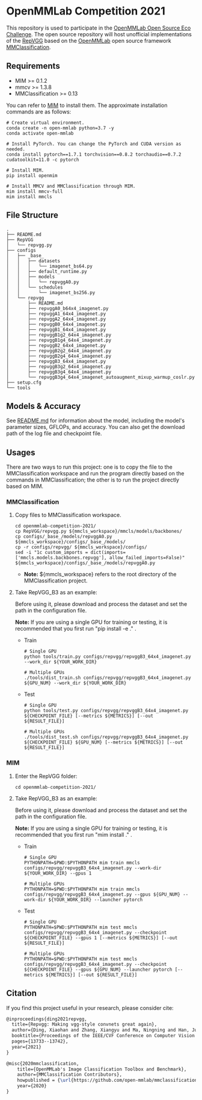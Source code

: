 # OpenMMLab Competition 2021

This repository is used to participate in the [OpenMMLab Open Source Eco Challenge](https://openmmlab.com/competitions/algorithm-2021). The open source repository will host unofficial implementations of the [RepVGG](https://arxiv.org/abs/2101.03697) based on the [OpenMMLab](https://openmmlab.com/) open source framework [MMClassification](https://github.com/open-mmlab/mmclassification).

## Requirements

- MIM >= 0.1.2
- mmcv >= 1.3.8
- MMClassification >= 0.13

You can refer to [MIM](https://github.com/open-mmlab/mim) to install them. The approximate installation commands are as follows:

```shell
# Create virtual environment.
conda create -n open-mmlab python=3.7 -y
conda activate open-mmlab

# Install PyTorch. You can change the PyTorch and CUDA version as needed.
conda install pytorch==1.7.1 torchvision==0.8.2 torchaudio==0.7.2 cudatoolkit=11.0 -c pytorch

# Install MIM.
pip install openmim

# Install MMCV and MMClassification through MIM.
mim install mmcv-full
mim install mmcls
```

## File Structure

```shell
.
├── README.md
├── RepVGG
│   └── repvgg.py
├── configs
│   ├── _base_
│   │   ├── datasets
│   │   │   └── imagenet_bs64.py
│   │   ├── default_runtime.py
│   │   ├── models
│   │   │   └── repvggA0.py
│   │   └── schedules
│   │       └── imagenet_bs256.py
│   └── repvgg
│       ├── README.md
│       ├── repvggA0_b64x4_imagenet.py
│       ├── repvggA1_64x4_imagenet.py
│       ├── repvggA2_64x4_imagenet.py
│       ├── repvggB0_64x4_imagenet.py
│       ├── repvggB1_64x4_imagenet.py
│       ├── repvggB1g2_64x4_imagenet.py
│       ├── repvggB1g4_64x4_imagenet.py
│       ├── repvggB2_64x4_imagenet.py
│       ├── repvggB2g2_64x4_imagenet.py
│       ├── repvggB2g4_64x4_imagenet.py
│       ├── repvggB3_64x4_imagenet.py
│       ├── repvggB3g2_64x4_imagenet.py
│       ├── repvggB3g4_64x4_imagenet.py
│       └── repvggB3g4_64x4_imagenet_autoaugment_mixup_warmup_coslr.py
├── setup.cfg
└── tools
```

## Models & Accuracy

See [README.md](configs/repvgg/README.md) for information about the model, including the model's parameter sizes, GFLOPs, and accuracy. You can also get the download path of the log file and checkpoint file.

## Usages

There are two ways to run this project: one is to copy the file to the MMClassification workspace and run the program directly based on the commands in MMClassification; the other is to run the project directly based on MIM.

### MMClassification

1. Copy files to MMClassification workspace.

   ```shell
   cd openmmlab-competition-2021/
   cp RepVGG/repvgg.py ${mmcls_workspace}/mmcls/models/backbones/
   cp configs/_base_/models/repvggA0.py ${mmcls_workspace}/configs/_base_/models/
   cp -r configs/repvgg/ ${mmcls_workspace}/configs/
   sed -i "1c custom_imports = dict(imports=['mmcls.models.backbones.repvgg'], allow_failed_imports=False)" ${mmcls_workspace}/configs/_base_/models/repvggA0.py
   ```

   - **Note:**  ${mmcls_workspace} refers to the root directory of the MMClassification project.

2. Take RepVGG_B3 as an example:

   Before using it, please download and process the dataset and set the path in the configuration file.

   **Note:** If you are using a single GPU for training or testing, it is recommended that you first run "pip install -e ." .

   - Train

     ```shell
     # Single GPU
     python tools/train.py configs/repvgg/repvggB3_64x4_imagenet.py --work_dir ${YOUR_WORK_DIR}

     # Multiple GPUs
     ./tools/dist_train.sh configs/repvgg/repvggB3_64x4_imagenet.py ${GPU_NUM} --work_dir ${YOUR_WORK_DIR}
     ```

   - Test

     ```shell
     # Single GPU
     python tools/test.py configs/repvgg/repvggB3_64x4_imagenet.py ${CHECKPOINT_FILE} [--metrics ${METRICS}] [--out ${RESULT_FILE}]

     # Multiple GPUs
     ./tools/dist_test.sh configs/repvgg/repvggB3_64x4_imagenet.py ${CHECKPOINT_FILE} ${GPU_NUM} [--metrics ${METRICS}] [--out ${RESULT_FILE}]
     ```

### MIM

1. Enter the RepVGG folder:

   ```shell
   cd openmmlab-competition-2021/
   ```

2. Take RepVGG_B3 as an example:

   Before using it, please download and process the dataset and set the path in the configuration file.

   **Note:** If you are using a single GPU for training or testing, it is recommended that you first run "mim install ." .

   - Train

     ```shell
     # Single GPU
     PYTHONPATH=$PWD:$PYTHONPATH mim train mmcls configs/repvgg/repvggB3_64x4_imagenet.py --work-dir ${YOUR_WORK_DIR} --gpus 1

     # Multiple GPUs
     PYTHONPATH=$PWD:$PYTHONPATH mim train mmcls configs/repvgg/repvggB3_64x4_imagenet.py --gpus ${GPU_NUM} --work-dir ${YOUR_WORK_DIR} --launcher pytorch
     ```

   - Test

     ```shell
     # Single GPU
     PYTHONPATH=$PWD:$PYTHONPATH mim test mmcls configs/repvgg/repvggB3_64x4_imagenet.py --checkpoint ${CHECKPOINT_FILE} --gpus 1 [--metrics ${METRICS}] [--out ${RESULT_FILE}]

     # Multiple GPUs
     PYTHONPATH=$PWD:$PYTHONPATH mim test mmcls configs/repvgg/repvggB3_64x4_imagenet.py --checkpoint ${CHECKPOINT_FILE} --gpus ${GPU_NUM} --launcher pytorch [--metrics ${METRICS}] [--out ${RESULT_FILE}]
     ```

## Citation

If you find this project useful in your research, please consider cite:

```latex
@inproceedings{ding2021repvgg,
  title={Repvgg: Making vgg-style convnets great again},
  author={Ding, Xiaohan and Zhang, Xiangyu and Ma, Ningning and Han, Jungong and Ding, Guiguang and Sun, Jian},
  booktitle={Proceedings of the IEEE/CVF Conference on Computer Vision and Pattern Recognition},
  pages={13733--13742},
  year={2021}
}

@misc{2020mmclassification,
    title={OpenMMLab's Image Classification Toolbox and Benchmark},
    author={MMClassification Contributors},
    howpublished = {\url{https://github.com/open-mmlab/mmclassification}},
    year={2020}
}
```
